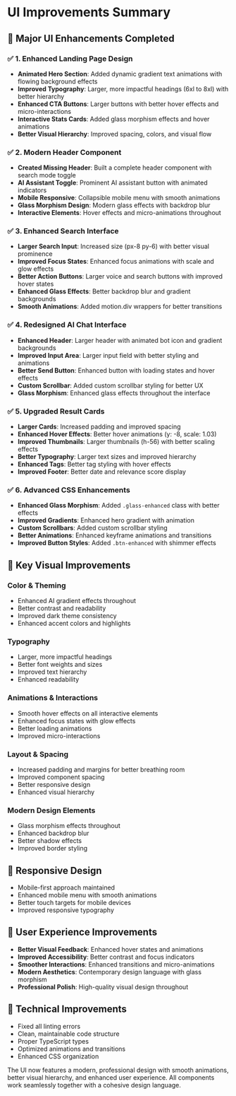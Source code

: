 # UI Improvements Summary

## 🎨 **Major UI Enhancements Completed**

### ✅ **1. Enhanced Landing Page Design**
- **Animated Hero Section**: Added dynamic gradient text animations with flowing background effects
- **Improved Typography**: Larger, more impactful headings (6xl to 8xl) with better hierarchy
- **Enhanced CTA Buttons**: Larger buttons with better hover effects and micro-interactions
- **Interactive Stats Cards**: Added glass morphism effects and hover animations
- **Better Visual Hierarchy**: Improved spacing, colors, and visual flow

### ✅ **2. Modern Header Component**
- **Created Missing Header**: Built a complete header component with search mode toggle
- **AI Assistant Toggle**: Prominent AI assistant button with animated indicators
- **Mobile Responsive**: Collapsible mobile menu with smooth animations
- **Glass Morphism Design**: Modern glass effects with backdrop blur
- **Interactive Elements**: Hover effects and micro-animations throughout

### ✅ **3. Enhanced Search Interface**
- **Larger Search Input**: Increased size (px-8 py-6) with better visual prominence
- **Improved Focus States**: Enhanced focus animations with scale and glow effects
- **Better Action Buttons**: Larger voice and search buttons with improved hover states
- **Enhanced Glass Effects**: Better backdrop blur and gradient backgrounds
- **Smooth Animations**: Added motion.div wrappers for better transitions

### ✅ **4. Redesigned AI Chat Interface**
- **Enhanced Header**: Larger header with animated bot icon and gradient backgrounds
- **Improved Input Area**: Larger input field with better styling and animations
- **Better Send Button**: Enhanced button with loading states and hover effects
- **Custom Scrollbar**: Added custom scrollbar styling for better UX
- **Glass Morphism**: Enhanced glass effects throughout the interface

### ✅ **5. Upgraded Result Cards**
- **Larger Cards**: Increased padding and improved spacing
- **Enhanced Hover Effects**: Better hover animations (y: -8, scale: 1.03)
- **Improved Thumbnails**: Larger thumbnails (h-56) with better scaling effects
- **Better Typography**: Larger text sizes and improved hierarchy
- **Enhanced Tags**: Better tag styling with hover effects
- **Improved Footer**: Better date and relevance score display

### ✅ **6. Advanced CSS Enhancements**
- **Enhanced Glass Morphism**: Added `.glass-enhanced` class with better effects
- **Improved Gradients**: Enhanced hero gradient with animation
- **Custom Scrollbars**: Added custom scrollbar styling
- **Better Animations**: Enhanced keyframe animations and transitions
- **Improved Button Styles**: Added `.btn-enhanced` with shimmer effects

## 🚀 **Key Visual Improvements**

### **Color & Theming**
- Enhanced AI gradient effects throughout
- Better contrast and readability
- Improved dark theme consistency
- Enhanced accent colors and highlights

### **Typography**
- Larger, more impactful headings
- Better font weights and sizes
- Improved text hierarchy
- Enhanced readability

### **Animations & Interactions**
- Smooth hover effects on all interactive elements
- Enhanced focus states with glow effects
- Better loading animations
- Improved micro-interactions

### **Layout & Spacing**
- Increased padding and margins for better breathing room
- Improved component spacing
- Better responsive design
- Enhanced visual hierarchy

### **Modern Design Elements**
- Glass morphism effects throughout
- Enhanced backdrop blur
- Better shadow effects
- Improved border styling

## 📱 **Responsive Design**
- Mobile-first approach maintained
- Enhanced mobile menu with smooth animations
- Better touch targets for mobile devices
- Improved responsive typography

## 🎯 **User Experience Improvements**
- **Better Visual Feedback**: Enhanced hover states and animations
- **Improved Accessibility**: Better contrast and focus indicators
- **Smoother Interactions**: Enhanced transitions and micro-animations
- **Modern Aesthetics**: Contemporary design language with glass morphism
- **Professional Polish**: High-quality visual design throughout

## 🔧 **Technical Improvements**
- Fixed all linting errors
- Clean, maintainable code structure
- Proper TypeScript types
- Optimized animations and transitions
- Enhanced CSS organization

The UI now features a modern, professional design with smooth animations, better visual hierarchy, and enhanced user experience. All components work seamlessly together with a cohesive design language.
